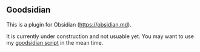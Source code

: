 ## Goodsidian

This is a plugin for Obsidian (https://obsidian.md).

It is currently under construction and not usuable yet. You may want to use my [goodsidian script](https://github.com/selfire1/goodsidian) in the mean time.
